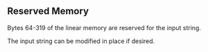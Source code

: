 ## Reserved Memory

Bytes 64-319 of the linear memory are reserved for the input string.

The input string can be modified in place if desired.